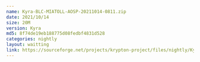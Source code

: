 ```yaml
---
name: Kyra-BLC-MIATOLL-AOSP-20211014-0811.zip
date: 2021/10/14
size: 20M
version: Kyra
md5: 8f74de19eb188775d08fedbf4831d528
categories: nightly
layout: waitting
link: https://sourceforge.net/projects/krypton-project/files/nightly/Kyra-BLC-MIATOLL-AOSP-20211014-0811.zip
---
```


